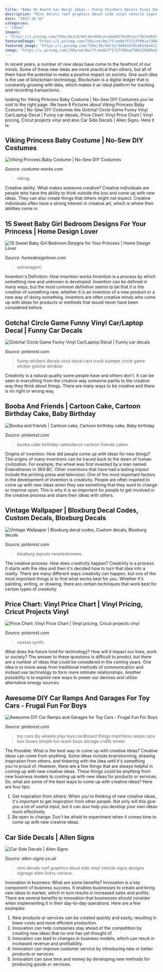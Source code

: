 ```yaml
---
title: "Baby On Board Car Decal Ideas ~ Funny Stickers Decals Vinyl Decal Cars Truck Bumper Circle Game Sticker Gotcha Window"
description: "Mini decals roof graphics decal side vinyl vehicle signs designs signage allen livery various"
date: "2023-10-12"
categories:
- "ideas"
images:
- "https://i.pinimg.com/736x/de/c9/b0/dec9b0c2cadedd1f6a352acf3b7ed0a7.jpg"
featuredImage: "https://i.pinimg.com/736x/ee/8e/7f/ee8e7f1727f091af30b225899a31b39d.jpg"
featured_image: "https://i.pinimg.com/736x/36/4d/31/364d31f8c4b216e411ffec13d1b9cb63.jpg"
image: "https://i.pinimg.com/736x/ee/8e/7f/ee8e7f1727f091af30b225899a31b39d.jpg"
---
```



In recent years, a number of new ideas have come to the forefront of our minds. Some of these new ideas are more practical than others, but all of them have the potential to make a positive impact on society. One such idea is the use of blockchain technology. Blockchain is a digital ledger that is constantly growing with data, which makes it an ideal platform for tracking and recording transactions.

	

		
looking for Viking Princess Baby Costume | No-Sew DIY Costumes you've visit to the right page. We have 8 Pictures about Viking Princess Baby Costume | No-Sew DIY Costumes like Gotcha! Circle Game Funny Vinyl Car/Laptop Decal | Funny car decals, Price Chart: Vinyl Price Chart | Vinyl pricing, Cricut projects vinyl and also Car Side Decals | Allen Signs. Here it is:
		
    
## Viking Princess Baby Costume | No-Sew DIY Costumes

<img loading=lazy src="https://photos.costume-works.com/full/viking_princess.jpg" onerror="this.onerror=null;this.src='https://tse1.mm.bing.net/th?id=OIP.X7ZtOrRsix6RkJZZ_SmWSwHaM6&amp;pid=15.1';" alt="Viking Princess Baby Costume | No-Sew DIY Costumes">

_Source: costume-works.com_

>viking. 

	

Creative ability: What makes someone creative?
Creative individuals are people who have the ability to think outside the box and come up with new ideas. They can also create things that others might not expect. Creative individuals often have a strong interest in creative art, which is where their abilities come in.

    
## 15 Sweet Baby Girl Bedroom Designs For Your Princess | Home Design Lover

<img loading=lazy src="https://homedesignlover.com/wp-content/uploads/2014/04/6-pink-flora.jpg" onerror="this.onerror=null;this.src='https://tse3.mm.bing.net/th?id=OIP.5gfERFPNJVxJHaR9FbQ-GQHaEl&amp;pid=15.1';" alt="15 Sweet Baby Girl Bedroom Designs for Your Princess | Home Design Lover">

_Source: homedesignlover.com_

>extravagant. 

	

Invention's Definition: How invention works
Invention is a process by which something new and unknown is developed. Invention can be defined in many ways, but the most common definition seems to be that it is the creation of something new, whether it is an invention of a new product or a new way of doing something. Inventors are often creative minds who come up with ideas for products or methods that would never have been considered before.

    
## Gotcha! Circle Game Funny Vinyl Car/Laptop Decal | Funny Car Decals

<img loading=lazy src="https://i.pinimg.com/736x/ee/8e/7f/ee8e7f1727f091af30b225899a31b39d.jpg" onerror="this.onerror=null;this.src='https://tse1.mm.bing.net/th?id=OIP.RpvqcA90iaOpcUgiqdy0EQHaHZ&amp;pid=15.1';" alt="Gotcha! Circle Game Funny Vinyl Car/Laptop Decal | Funny car decals">

_Source: pinterest.com_

>funny stickers decals vinyl decal cars truck bumper circle game sticker gotcha window. 

	

Creativity is a natural quality some people have and others don't. It can be seen in everything from the creative way someone paints to the creative way they think about things. There are many ways to be creative and there is no right or wrong way.

    
## Booba And Friends | Cartoon Cake, Cartoon Birthday Cake, Baby Birthday

<img loading=lazy src="https://i.pinimg.com/736x/36/4d/31/364d31f8c4b216e411ffec13d1b9cb63.jpg" onerror="this.onerror=null;this.src='https://tse1.mm.bing.net/th?id=OIP.DI1FE31QncAmrI_xxv4yXwHaJ4&amp;pid=15.1';" alt="Booba and friends | Cartoon cake, Cartoon birthday cake, Baby birthday">

_Source: pinterest.com_

>booba cake birthday cakesdecor cartoon friends cakes. 

	

Origins of invention: How did people come up with ideas for new things?
The origins of many inventions can be traced back to the dawn of human civilization. For example, the wheel was first invented by a man named Eratosthenes in 384 BC. Other inventions that have had a lasting impact include the printing press and television. 
One of the most important factors in the development of invention is creativity. People are often inspired to come up with new ideas when they see something that they want to change or improve upon. This is why it is so important for people to get involved in the creative process and share their ideas with others.

    
## Vintage Wallpaper | Bloxburg Decal Codes, Custom Decals, Bloxburg Decals

<img loading=lazy src="https://i.pinimg.com/736x/de/c9/b0/dec9b0c2cadedd1f6a352acf3b7ed0a7.jpg" onerror="this.onerror=null;this.src='https://tse4.mm.bing.net/th?id=OIP.fNIzsMwTE63wJZtLF__gIgHaHV&amp;pid=15.1';" alt="Vintage Wallpaper | Bloxburg decal codes, Custom decals, Bloxburg decals">

_Source: pinterest.com_

>bloxburg layouts nessiestonews. 

	

The creative process: How does creativity happen?
Creativity is a process. It starts with the idea and then it's decided how to turn that idea into a reality. There are many different ways creativity can happen, but one of the most important things is to find what works best for you. Whether it's painting, writing, or drawing, there are certain techniques that work best for certain types of creativity.

    
## Price Chart: Vinyl Price Chart | Vinyl Pricing, Cricut Projects Vinyl

<img loading=lazy src="https://i.pinimg.com/736x/78/01/19/780119eea4e1acd1ab2c0fb98f4f71cf.jpg" onerror="this.onerror=null;this.src='https://tse2.mm.bing.net/th?id=OIP.4p0OhY-rm1O5S0FLbr7b3wHaI6&amp;pid=15.1';" alt="Price Chart: Vinyl Price Chart | Vinyl pricing, Cricut projects vinyl">

_Source: pinterest.com_

>nxxxxs synth. 

	

What does the future hold for technology? How will it impact our lives, work or society? The answer to these questions is difficult to predict, but there are a number of ideas that could be considered in the coming years. One idea is to move away from traditional methods of communication and instead use technology to form more intimate relationships. Another possibility is to explore new ways to power our devices and utilize alternative energy sources.

    
## Awesome DIY Car Ramps And Garages For Toy Cars - Frugal Fun For Boys

<img loading=lazy src="https://i.pinimg.com/736x/e8/36/ba/e836ba568dc88a17aee6c3167acb344d--best-toys-gab.jpg" onerror="this.onerror=null;this.src='https://tse1.mm.bing.net/th?id=OIP.d-q2aidtYdgXDOYKW9CxZAHaLH&amp;pid=15.1';" alt="Awesome DIY Car Ramps and Garages for Toy Cars - Frugal Fun For Boys">

_Source: pinterest.com_

>toy cars diy wheels play toys cardboard things matchbox ramps race box boxes simple fun wash boys storage crafts wheel. 

	

The Possible: What is the best way to come up with creative ideas?
Creative ideas can come from anything. Some ideas include brainstorming, drawing inspiration from others, and tinkering with the idea until it's something you're proud of. However, there are a few things that are always helpful in coming up with new creative ideas. These things could be anything from new business models to coming up with new ideas for products or services. So, what are some of the best ways to come up with creative ideas? Here are four tips: 
1) Get inspiration from others: When you're thinking of new creative ideas, it's important to get inspiration from other people. Not only will this give you a lot of useful input, but it can also help you develop your own ideas more effectively. 
2) Be open to change: Don't be afraid to experiment when it comes time to come up with new creative ideas.

    
## Car Side Decals | Allen Signs

<img loading=lazy src="http://www.allen-signs.co.uk/images/content/Mini_vinyl_livery.jpg" onerror="this.onerror=null;this.src='https://tse2.mm.bing.net/th?id=OIP.iTxO2jTNJJoYobrvBw7jGwHaE8&amp;pid=15.1';" alt="Car Side Decals | Allen Signs">

_Source: allen-signs.co.uk_

>mini decals roof graphics decal side vinyl vehicle signs designs signage allen livery various. 

	

Innovation in business: What are some benefits?
Innovation is a key component of business success. It enables businesses to create and bring new ideas to market, which in turn results in increased sales and profits. There are several benefits to innovation that businesses should consider when implementing it in their day-to-day operations. Here are a few examples: 
1) New products or services can be created quickly and easily, resulting in lower costs and more efficient production. 
2) Innovation can help companies stay ahead of the competition by creating new ideas that no one has yet thought of. 
3) Innovation can lead to changes in business models, which can result in increased revenue and profitability. 
4) Innovation can improve customer service by introducing new or better products or services. 
5) Innovation can save time and money by developing new methods for producing goods or services.


